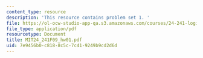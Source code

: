 ```yaml
---
content_type: resource
description: 'This resource contains problem set 1. '
file: https://ol-ocw-studio-app-qa.s3.amazonaws.com/courses/24-241-logic-i-fall-2009/7e9456b0c8188c5c7c419249b9cd2d6d_MIT24_241F09_hw01.pdf
file_type: application/pdf
resourcetype: Document
title: MIT24_241F09_hw01.pdf
uid: 7e9456b0-c818-8c5c-7c41-9249b9cd2d6d
---
```

